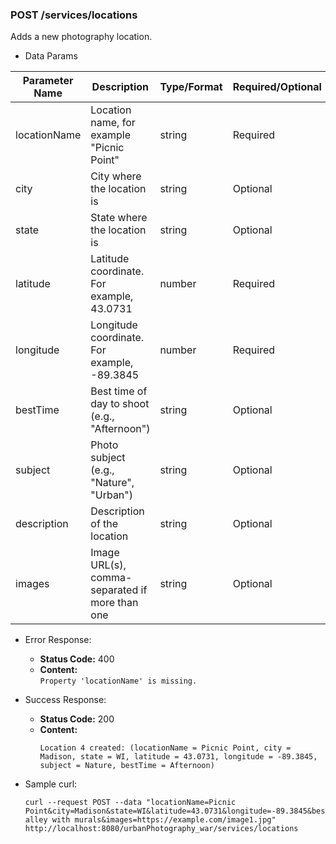 ### POST /services/locations

Adds a new photography location.

* Data Params

| Parameter Name | Description                                           | Type/Format | Required/Optional |
|----------------|-------------------------------------------------------|-------------|-------------------|
| locationName   | Location name, for example "Picnic Point"             | string      | Required          |
| city           | City where the location is                            | string      | Optional          |
| state          | State where the location is                           | string      | Optional          |
| latitude       | Latitude coordinate. For example, 43.0731             | number      | Required          |
| longitude      | Longitude coordinate. For example, -89.3845           | number      | Required          |
| bestTime       | Best time of day to shoot (e.g., "Afternoon")         | string      | Optional          |
| subject        | Photo subject (e.g., "Nature", "Urban")               | string      | Optional          |
| description    | Description of the location                           | string      | Optional          |
| images         | Image URL(s), comma-separated if more than one       | string      | Optional          |

* Error Response:
    * **Status Code:** 400
    * **Content:**  
      `Property 'locationName' is missing.`

* Success Response:
    * **Status Code:** 200
    * **Content:**
      ```
      Location 4 created: (locationName = Picnic Point, city = Madison, state = WI, latitude = 43.0731, longitude = -89.3845, subject = Nature, bestTime = Afternoon)
      ```

* Sample curl:

    ```
    curl --request POST --data "locationName=Picnic Point&city=Madison&state=WI&latitude=43.0731&longitude=-89.3845&bestTime=Afternoon&subject=Nature&description=Vibrant alley with murals&images=https://example.com/image1.jpg" http://localhost:8080/urbanPhotography_war/services/locations
    ```